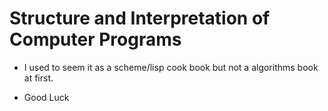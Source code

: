 # Structure and Interpretation of Computer Programs

- I used to seem it as a scheme/lisp cook book but not a algorithms book at first.

- Good Luck

